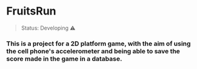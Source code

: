 <h1>FruitsRun</h1>

> Status: Developing ⚠️

### This is a project for a 2D platform game, with the aim of using the cell phone's accelerometer and being able to save the score made in the game in a database.

